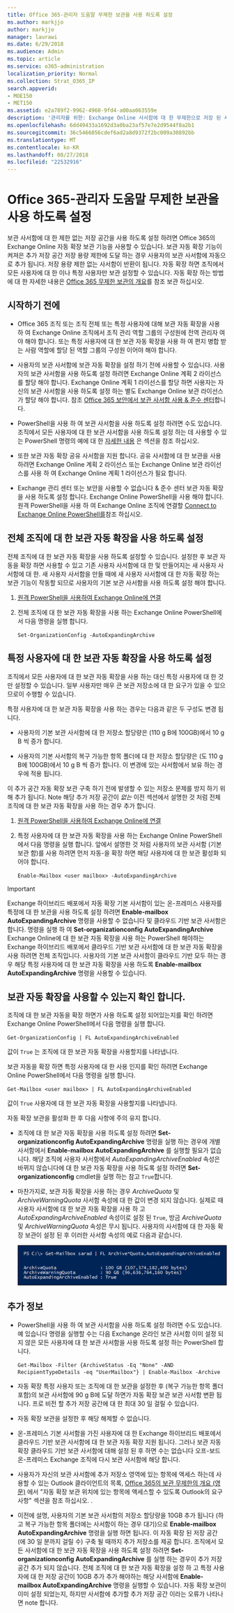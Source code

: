```yaml
---
title: Office 365-관리자 도움말 무제한 보관을 사용 하도록 설정
ms.author: markjjo
author: markjjo
manager: laurawi
ms.date: 6/29/2018
ms.audience: Admin
ms.topic: article
ms.service: o365-administration
localization_priority: Normal
ms.collection: Strat_O365_IP
search.appverid:
- MOE150
- MET150
ms.assetid: e2a789f2-9962-4960-9fd4-a00aa063559e
description: '관리자를 위한: Exchange Online 사서함에 대 한 무제한으로 저장 된 사용자에 게 제공 하는 Office 365의 보관 자동 확장을 사용 하는 방법을 설명 합니다. 특정 사용자만 또는 전체 조직에 대 한 보관 자동 확장을 사용 하도록 설정할 수 있습니다.'
ms.openlocfilehash: 6dd49433a1692d3a0ba23af57e7e2d9544f8a2b1
ms.sourcegitcommit: 36c5466056cdef6ad2a8d9372f2bc009a30892bb
ms.translationtype: MT
ms.contentlocale: ko-KR
ms.lasthandoff: 08/27/2018
ms.locfileid: "22532916"
---
```

# <a name="enable-unlimited-archiving-in-office-365---admin-help"></a>Office 365-관리자 도움말 무제한 보관을 사용 하도록 설정

보관 사서함에 대 한 제한 없는 저장 공간을 사용 하도록 설정 하려면 Office 365의 Exchange Online 자동 확장 보관 기능을 사용할 수 있습니다. 보관 자동 확장 기능이 켜져은 추가 저장 공간 저장 용량 제한에 도달 하는 경우 사용자의 보관 사서함에 자동으로 추가 됩니다. 저장 용량 제한 없는 사서함이 반환이 됩니다. 자동 확장 하면 조직에서 모든 사용자에 대 한 이나 특정 사용자만 보관 설정할 수 있습니다. 자동 확장 하는 방법에 대 한 자세한 내용은 [Office 365 무제한 보관의 개요](unlimited-archiving.md)를 참조 보관 하십시오.

## <a name="before-you-begin"></a>시작하기 전에

- Office 365 조직 또는 조직 전체 또는 특정 사용자에 대해 보관 자동 확장을 사용 하 여 Exchange Online 조직에서 조직 관리 역할 그룹의 구성원에 전역 관리자 여야 해야 합니다. 또는 특정 사용자에 대 한 보관 자동 확장을 사용 하 여 편지 병합 받는 사람 역할에 할당 된 역할 그룹의 구성원 이어야 해야 합니다.
    
- 사용자의 보관 사서함에 보관 자동 확장을 설정 하기 전에 사용할 수 있습니다. 사용자의 보관 사서함을 사용 하도록 설정 하려면 Exchange Online 계획 2 라이선스를 할당 해야 합니다. Exchange Online 계획 1 라이선스를 할당 하면 사용자는 자신의 보관 사서함을 사용 하도록 설정 하는 별도 Exchange Online 보관 라이선스가 할당 해야 합니다. 참조 [Office 365 보안에서 보관 사서함 사용 &amp; 준수 센터](enable-archive-mailboxes.md)합니다.
    
- PowerShell을 사용 하 여 보관 사서함을 사용 하도록 설정 하려면 수도 있습니다. 조직에서 모든 사용자에 대 한 보관 사서함을 사용 하도록 설정 하는 데 사용할 수 있는 PowerShell 명령의 예에 대 한 [자세한 내용](#more-information) 은 섹션을 참조 하십시오. 
    
- 또한 보관 자동 확장 공유 사서함을 지원 합니다. 공유 사서함에 대 한 보관을 사용 하려면 Exchange Online 계획 2 라이선스 또는 Exchange Online 보관 라이선스를 사용 하 여 Exchange Online 계획 1 라이선스가 필요 합니다.
    
- Exchange 관리 센터 또는 보안을 사용할 수 없습니다 &amp; 준수 센터 보관 자동 확장을 사용 하도록 설정 합니다. Exchange Online PowerShell을 사용 해야 합니다. 원격 PowerShell을 사용 하 여 Exchange Online 조직에 연결할 [Connect to Exchange Online PowerShell를](https://go.microsoft.com/fwlink/p/?linkid=396554)참조 하십시오.
    
  
## <a name="enable-auto-expanding-archiving-for-your-entire-organization"></a>전체 조직에 대 한 보관 자동 확장을 사용 하도록 설정

전체 조직에 대 한 보관 자동 확장을 사용 하도록 설정할 수 있습니다. 설정한 후 보관 자동을 확장 하면 사용할 수 있고 기존 사용자 사서함에 대 한 및 만들어지는 새 사용자 사서함에 대 한. 새 사용자 사서함을 만들 때에 새 사용자 사서함에 대 한 자동 확장 하는 보관 기능이 작동할 되므로 사용자의 기본 보관 사서함을 사용 하도록 설정 해야 합니다.
  
1. [원격 PowerShell을 사용하여 Exchange Online에 연결](https://go.microsoft.com/fwlink/p/?linkid=396554)
    
2. 전체 조직에 대 한 보관 자동 확장을 사용 하는 Exchange Online PowerShell에서 다음 명령을 실행 합니다.

    ```
    Set-OrganizationConfig -AutoExpandingArchive
    ```
  
## <a name="enable-auto-expanding-archiving-for-specific-users"></a>특정 사용자에 대 한 보관 자동 확장을 사용 하도록 설정

조직에서 모든 사용자에 대 한 보관 자동 확장을 사용 하는 대신 특정 사용자에 대 한 것만 설정할 수 있습니다. 일부 사용자만 매우 큰 보관 저장소에 대 한 요구가 있을 수 있으므로이 수행할 수 있습니다.
  
특정 사용자에 대 한 보관 자동 확장을 사용 하는 경우는 다음과 같은 두 구성도 변경 됩니다.
  
- 사용자의 기본 보관 사서함에 대 한 저장소 할당량은 (110 g B에 100GB)에서 10 g B 씩 증가 합니다.
    
- 사용자의 기본 사서함의 복구 가능한 항목 폴더에 대 한 저장소 할당량은 (도 110 g B에 100GB)에서 10 g B 씩 증가 합니다. 이 변경에 있는 사서함에서 보유 하는 경우에 적용 됩니다.
    
이 추가 공간 자동 확장 보관 구축 하기 전에 발생할 수 있는 저장소 문제를 방지 하기 위해 추가 됩니다. Note 해당 추가 저장 공간이 *없는* 이전 섹션에서 설명한 것 처럼 전체 조직에 대 한 보관 자동 확장을 사용 하는 경우 추가 합니다. 
  
1. [원격 PowerShell을 사용하여 Exchange Online에 연결](https://go.microsoft.com/fwlink/p/?linkid=396554)
    
2. 특정 사용자에 대 한 보관 자동 확장을 사용 하는 Exchange Online PowerShell에서 다음 명령을 실행 합니다. 앞에서 설명한 것 처럼 사용자의 보관 사서함 (기본 보관 함)를 사용 하려면 먼저 자동-을 확장 하면 해당 사용자에 대 한 보관 활성화 되어야 합니다.
    
    ```
    Enable-Mailbox <user mailbox> -AutoExpandingArchive
    ```


> [!IMPORTANT]
> Exchange 하이브리드 배포에서 자동 확장 기본 사서함이 있는 온-프레미스 사용자를 특정에 대 한 보관을 사용 하도록 설정 하려면 **Enable-mailbox AutoExpandingArchive** 명령을 사용할 수 없습니다 및 클라우드 기반 보관 사서함은 합니다. 명령을 실행 하 여 **Set-organizationconfig AutoExpandingArchive** Exchange Online에 대 한 보관 자동 확장을 사용 하는 PowerShell 해야하는 Exchange 하이브리드 배포에서 클라우드 기반 보관 사서함에 대 한 보관 자동 확장을 사용 하려면 전체 조직입니다. 사용자의 기본 보관 사서함이 클라우드 기반 모두 하는 경우 해당 특정 사용자에 대 한 보관 자동 확장을 사용 하도록 **Enable-mailbox AutoExpandingArchive** 명령을 사용할 수 있습니다. 
  
## <a name="verify-that-auto-expanding-archiving-is-enabled"></a>보관 자동 확장을 사용할 수 있는지 확인 합니다.

조직에 대 한 보관 자동을 확장 하면가 사용 하도록 설정 되어있는지를 확인 하려면 Exchange Online PowerShell에서 다음 명령을 실행 합니다.

```
Get-OrganizationConfig | FL AutoExpandingArchiveEnabled
```

값이 `True` 는 조직에 대 한 보관 자동 확장을 사용할지를 나타냅니다. 
  
보관 자동을 확장 하면 특정 사용자에 대 한 사용 인지를 확인 하려면 Exchange Online PowerShell에서 다음 명령을 실행 합니다.
  
```
Get-Mailbox <user mailbox> | FL AutoExpandingArchiveEnabled
```
값이 `True` 사용자에 대 한 보관 자동 확장을 사용할지를 나타냅니다. 
  
자동 확장 보관을 활성화 한 후 다음 사항에 주의 유지 합니다.
  
- 조직에 대 한 보관 자동 확장을 사용 하도록 설정 하려면 **Set-organizationconfig AutoExpandingArchive** 명령을 실행 하는 경우에 개별 사서함에서 **Enable-mailbox AutoExpandingArchive** 를 실행할 필요가 없습니다. 해당 조직에 사용자 사서함에서 *AutoExpandingArchiveEnabled* 속성은 바뀌지 않습니다에 대 한 보관 자동 확장을 사용 하도록 설정 하려면 **Set-organizationconfig** cmdlet을 실행 하는 참고 `True`합니다.
    
- 마찬가지로, 보관 자동 확장을 사용 하는 경우 *ArchiveQuota* 및 *ArchiveWarningQuota* 사서함 속성에 대 한 값이 변경 되지 않습니다. 실제로 때 사용자 사서함에 대 한 보관 자동 확장을 사용 하 고 *AutoExpandingArchiveEnabled* 속성이로 설정 된 `True`, 방금 *ArchiveQuota* 및 *ArchiveWarningQuota* 속성은 무시 됩니다. 사용자의 사서함에 대 한 자동 확장 보관이 설정 된 후 이러한 사서함 속성의 예로 다음과 같습니다. 
    
    ![자동 확장 보관을 활성화 한 후 ArchiveQuota 및 ArchiveWarningQuota 속성은 무시 합니다.](media/6a1c1b69-5c4c-4267-aac8-53577667f03e.png)

  
## <a name="more-information"></a>추가 정보

- PowerShell을 사용 하 여 보관 사서함을 사용 하도록 설정 하려면 수도 있습니다. 예 있습니다 명령을 실행할 수는 다음 Exchange 온라인 보관 사서함 이미 설정 되지 않은 모든 사용자에 대 한 보관 사서함을 사용 하도록 설정 하는 PowerShell 합니다.

    ```
    Get-Mailbox -Filter {ArchiveStatus -Eq "None" -AND RecipientTypeDetails -eq "UserMailbox"} | Enable-Mailbox -Archive
    ```

- 자동 확장 특정 사용자 또는 조직에 대 한 보관을 설정한 후 (복구 가능한 항목 폴더 포함)의 보관 사서함에 90 g B에 도달 하면가 자동 확장 보관 보관 사서함 변환 됩니다. 프로 비전 할 추가 저장 공간에 대 한 최대 30 일 걸릴 수 있습니다.
    
- 자동 확장 보관을 설정한 후 해당 해제할 수 없습니다.
    
- 온-프레미스 기본 사서함을 가진 사용자에 대 한 Exchange 하이브리드 배포에서 클라우드 기반 보관 사서함에 대 한 보관 자동 확장 지원 됩니다. 그러나 보관 자동 확장 클라우드 기반 보관 사서함에 대해 설정 된 후 하면 수는 없습니다 오프-보드 온-프레미스 Exchange 조직에 다시 보관 사서함에 해당 합니다.
    
- 사용자가 자신의 보관 사서함에 추가 저장소 영역에 있는 항목에 액세스 하는데 사용할 수 있는 Outlook 클라이언트의 목록, [Office 365의 보관 무제한의 개요 (영문)](unlimited-archiving.md#outlook-requirements-for-accessing-items-in-an-auto-expanded-archive) 에서 "자동 확장 보관 위치에 있는 항목에 액세스할 수 있도록 Outlook의 요구 사항" 섹션을 참조 하십시오. .
    
- 이전에 설명, 사용자의 기본 보관 사서함의 저장소 할당량을 10GB 추가 됩니다 (하 고 복구 가능한 항목 폴더에는 사서함이 하는 경우 대기)으로 **Enable-mailbox AutoExpandingArchive** 명령을 실행 하면 됩니다. 이 자동 확장 된 저장 공간 (에 30 일 분까지 걸릴 수) 구축 될 때까지 추가 저장소를 제공 합니다. 조직에서 모든 사서함에 대 한 보관 자동 확장을 사용 하도록 설정 하려면 **Set-organizationconfig AutoExpandingArchive** 를 실행 하는 경우이 추가 저장 공간 추가 되지 않습니다. 전체 조직에 대 한 보관 자동 확장을 설정 하 고 특정 사용자에 대 한 저장 공간이 10GB 추가 추가 해야하는 해당 사서함에 **Enable-mailbox AutoExpandingArchive** 명령을 실행할 수 있습니다. 자동 확장 보관이 이미 설정 되었는지, 하지만 사서함에 추가할 추가 저장 공간 이라는 오류가 나타나면 note 합니다. 
